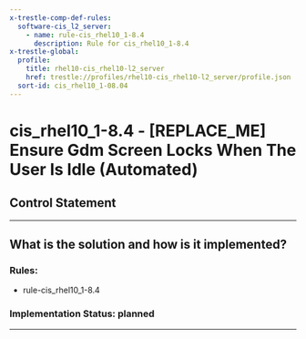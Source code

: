 ```yaml
---
x-trestle-comp-def-rules:
  software-cis_l2_server:
    - name: rule-cis_rhel10_1-8.4
      description: Rule for cis_rhel10_1-8.4
x-trestle-global:
  profile:
    title: rhel10-cis_rhel10-l2_server
    href: trestle://profiles/rhel10-cis_rhel10-l2_server/profile.json
  sort-id: cis_rhel10_1-08.04
---
```


# cis_rhel10_1-8.4 - \[REPLACE_ME\] Ensure Gdm Screen Locks When The User Is Idle (Automated)

## Control Statement

______________________________________________________________________

## What is the solution and how is it implemented?

<!-- For implementation status enter one of: implemented, partial, planned, alternative, not-applicable -->

<!-- Note that the list of rules under ### Rules: is read-only and changes will not be captured after assembly to JSON -->

<!-- Add control implementation description here for control: cis_rhel10_1-8.4 -->

### Rules:

  - rule-cis_rhel10_1-8.4

### Implementation Status: planned

______________________________________________________________________
